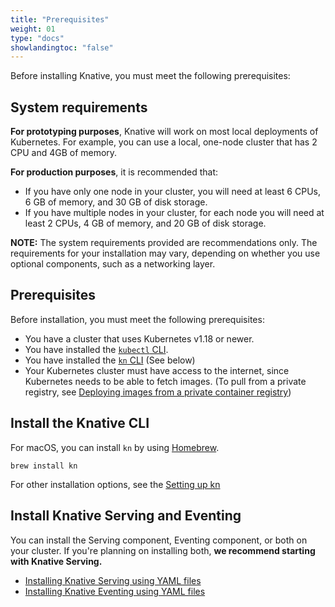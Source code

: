 ```yaml
---
title: "Prerequisites"
weight: 01
type: "docs"
showlandingtoc: "false"
---
```


Before installing Knative, you must meet the following prerequisites:

## System requirements

**For prototyping purposes**, Knative will work on most local deployments of Kubernetes.
For example, you can use a local, one-node cluster that has 2 CPU and 4GB of memory.

**For production purposes**, it is recommended that:
- If you have only one node in your cluster, you will need at least 6 CPUs, 6 GB of memory, and 30 GB of disk storage.
- If you have multiple nodes in your cluster, for each node you will need at least 2 CPUs, 4 GB of memory, and 20 GB of disk storage.
<!--TODO: Verify these requirements-->

**NOTE:** The system requirements provided are recommendations only.
The requirements for your installation may vary, depending on whether you use optional components, such as a networking layer.

## Prerequisites

Before installation, you must meet the following prerequisites:

- You have a cluster that uses Kubernetes v1.18 or newer.
- You have installed the [`kubectl` CLI](https://kubernetes.io/docs/tasks/tools/install-kubectl/).
- You have installed the [`kn` CLI](./install-kn) (See below)  
- Your Kubernetes cluster must have access to the internet, since Kubernetes needs to be able to fetch images. (To pull from a private registry, see [Deploying images from a private container registry](https://knative.dev/docs/serving/deploying/private-registry/))

## Install the Knative CLI 

For macOS, you can install `kn` by using <a href="https://github.com/knative/homebrew-client" target="_blank">Homebrew</a>.

```
brew install kn
```

For other installation options, see the [Setting up kn](./install-kn) 

## Install Knative Serving and Eventing

You can install the Serving component, Eventing component, or both on your cluster. If you're planning on installing both, **we recommend starting with Knative Serving.** 

  - [Installing Knative Serving using YAML files](./install-serving-with-yaml)
  - [Installing Knative Eventing using YAML files](./install-eventing-with-yaml)
